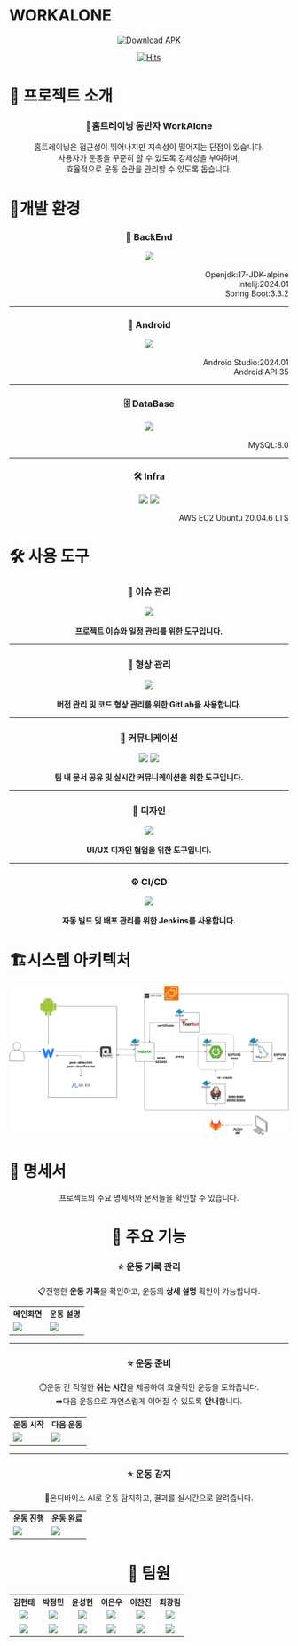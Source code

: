 # WORKALONE

<div align="center">

[![Download APK](https://img.shields.io/badge/Download-APK-brightgreen?style=for-the-badge&logo=android)](https://expo.dev/artifacts/eas/dUKgNAnoAm1Z8J4LCQ7sJe.apk)

[![Hits](https://hits.seeyoufarm.com/api/count/incr/badge.svg?url=https%3A%2F%2Fgithub.com%2Fyknlwca%2FWorkAlone&count_bg=%2379C83D&title_bg=%23555555&icon=&icon_color=%23E7E7E7&title=Visited&edge_flat=false)](https://hits.seeyoufarm.com)

</div>

# 📖 프로젝트 소개

<div align="center">

### **💪홈트레이닝 동반자 WorkAlone**

홈트레이닝은 접근성이 뛰어나지만 지속성이 떨어지는 단점이 있습니다.
<br>
사용자가 운동을 꾸준히 할 수 있도록 강제성을 부여하며,
<br> 효율적으로 운동 습관을 관리할 수 있도록 돕습니다. </div>

# 📖개발 환경

<div align="center">

### 🔧 BackEnd

<p>
  <img src="https://img.shields.io/badge/intellij-2C2255.svg?&style=for-the-badge&logo=intellijidea&logoColor=white"/>
  <br> 
  </p>
  <div align="right">
  Openjdk:17-JDK-alpine<br>
  Intelij:2024.01<br>
Spring Boot:3.3.2
    </div>

---

### 🎨 Android

<p>
  <img src="https://img.shields.io/badge/android%20studio-3DDC84.svg?&style=for-the-badge&logo=androidstudio&logoColor=white"/>
<div align="right">
Android Studio:2024.01<br>
Android API:35<br>
</div>
</p>

---

### 🗄️ DataBase

<p>
  <img src="https://img.shields.io/badge/mysql-4479A1.svg?&style=for-the-badge&logo=mysql&logoColor=white"/>
  <div align="right">
  MySQL:8.0
  
  </div>
</p>

---

### 🛠 Infra

<p>
  <img src="https://img.shields.io/badge/ec2-FF9900.svg?&style=for-the-badge&logo=amazonec2&logoColor=white"/>
  <img src="https://img.shields.io/badge/docker-2496ED.svg?&style=for-the-badge&logo=docker&logoColor=white"/>
    <div align="right">
  AWS EC2 Ubuntu 20.04.6 LTS
  </div>
</p>

</div>

# 🛠️ 사용 도구

<div align="center">

### 📝 이슈 관리

<img src="https://img.shields.io/badge/Jira-0052CC?style=flat-square&logo=Jira&logoColor=white" />

**프로젝트 이슈와 일정 관리를 위한 도구입니다.**

---

### 💾 형상 관리

<img src="https://img.shields.io/badge/GitLab-FC6D26?style=flat-square&logo=GitLab&logoColor=white" />

**버전 관리 및 코드 형상 관리를 위한 GitLab을 사용합니다.**

---

### 💬 커뮤니케이션

<img src="https://img.shields.io/badge/Notion-000000?style=flat-square&logo=Notion&logoColor=white" />  
<img src="https://img.shields.io/badge/Mattermost-0058CC?style=flat-square&logo=Mattermost&logoColor=white" />

**팀 내 문서 공유 및 실시간 커뮤니케이션을 위한 도구입니다.**

---

### 🎨 디자인

<img src="https://img.shields.io/badge/Figma-F24E1E?style=flat-square&logo=Figma&logoColor=white" />

**UI/UX 디자인 협업을 위한 도구입니다.**

---

### ⚙️ CI/CD

<img src="https://img.shields.io/badge/Jenkins-FC6D26?style=flat-square&logo=jenkins&logoColor=white" />

**자동 빌드 및 배포 관리를 위한 Jenkins를 사용합니다.**

</div>

# 🏗️시스템 아키텍처

<img src="upload/systemArchitecture.drawio.png"/>

# 📄 명세서

<div align="center">

프로젝트의 주요 명세서와 문서들을 확인할 수 있습니다.

<!--
### 📋 요구 사항 명세서

[🔗 요구 사항 명세서 보기](https://docs.google.com/spreadsheets/d/1vXI50DEy7T1m6U_-cBndaAqHpatty2hZtrPbOcFo_eY/edit?gid=0#gid=0)
프로젝트에서 요구하는 기능 및 요구 사항들을 정리한 문서입니다.

---

### 🖼️ 와이어 프레임

[🔗 와이어 프레임 보기](https://www.figma.com/design/GHScAyjAlD6kMdfoWoZRvL/Untitled?node-id=0-1&m=dev&t=Q4ZNNhtFrOs5a9L4-1)
서비스 화면의 UI 설계를 확인할 수 있는 와이어 프레임입니다.

---

### 🗂️ ERD Diagram

[🔗 ERD Diagram 보기](https://www.erdcloud.com/d/KEihe68iHdjzxxxBh)
데이터베이스의 구조를 시각적으로 표현한 ERD 다이어그램입니다.

---

### 📑 API 명세서

[🔗 API 명세서 보기](https://docs.google.com/spreadsheets/d/1vXI50DEy7T1m6U_-cBndaAqHpatty2hZtrPbOcFo_eY/edit?gid=1657403701#gid=1657403701)
프로젝트에서 사용되는 API의 기능과 상세 내용을 기록한 명세서입니다.

</div> -->

# 🌟 주요 기능

<div align="center">

### ⭐️ 운동 기록 관리

📋진행한 **운동 기록**을 확인하고, 운동의 **상세 설명** 확인이 가능합니다.

<table align="center">
  <tr>
    <td align="center"><strong>메인화면</strong></td>
    <td align="center"><strong>운동 설명</strong></td>
  </tr>
  <tr>
    <td><img width="330" src="upload/mainscreen.gif"/></td>
    <td><img width="330" src="upload/exercise_ex.gif"/></td>
  </tr>
</table>

---

### ⭐️ 운동 준비

⏱️운동 간 적절한 **쉬는 시간**을 제공하여 효율적인 운동을 도와줍니다.
<br>
➡️다음 운동으로 자연스럽게 이어질 수 있도록 **안내**합니다.

<table align="center">
  <tr>
    <td align="center"><strong>운동 시작</strong></td>
    <td align="center"><strong>다음 운동</strong></td>
  </tr>
  <tr>
    <td><img width="330" src="upload/exercise_st.gif"/></td>
    <td><img width="330" src="upload/exercise_nx.gif"/></td>
  </tr>
</table>

---

### ⭐️ 운동 감지

💪온디바이스 AI로 운동 탐지하고, 결과를 실시간으로 알려줍니다.

<table align="center">
  <tr>
    <td align="center"><strong>운동 진행</strong></td>
    <td align="center"><strong>운동 완료</strong></td>
  </tr>
  <tr>
    <td><img width="330" src="upload/exercise_dur.gif"/></td>
    <td><img width="330" src="upload/result.gif"/></td>
  </tr>
</table>

</div>

# 👥 팀원

<table>
  <tr>
    <th align="center">김현태</th>
    <th align="center">박정민</th>
    <th align="center">윤성현</th>
    <th align="center">이은우</th>
    <th align="center">이찬진</th>
    <th align="center">최광림</th>
  </tr>
  <tr>
    <td align="center"><img src="upload/3.png" /></td>
    <td align="center"><img src="upload/4.png" /></td>
    <td align="center"><img src="upload/b.png" /></td>
    <td align="center"><img src="upload/2.png" /></td>
    <td align="center"><img src="upload/1.png" /></td>
    <td align="center"><img src="upload/a.png" /></td>
  </tr>
  <tr>
    <td align="center">
      <a href="mailto:kht19684@gmail.com">
        <img src="https://img.shields.io/badge/Gmail-d14836?style=flat-square&logo=Gmail&logoColor=white" />
      </a>
    </td>
    <td align="center">
      <a href="mailto:kht19684@gmail.com">
        <img src="https://img.shields.io/badge/Gmail-d14836?style=flat-square&logo=Gmail&logoColor=white" />
      </a>
    </td>
    <td align="center">
      <a href="mailto:kht19684@gmail.com">
        <img src="https://img.shields.io/badge/Gmail-d14836?style=flat-square&logo=Gmail&logoColor=white" />
      </a>
    </td>
    <td align="center">
      <a href="mailto:dlckswls111@gmail.com">
        <img src="https://img.shields.io/badge/Gmail-d14836?style=flat-square&logo=Gmail&logoColor=white" />
      </a>
    </td>
    <td align="center">
      <a href="mailto:dlckswls111@gmail.com">
        <img src="https://img.shields.io/badge/Gmail-d14836?style=flat-square&logo=Gmail&logoColor=white" />
      </a>
    </td>
    <td align="center">
      <a href="mailto:choikl3115@naver.com">
        <img src="https://img.shields.io/badge/Naver-03C75A?style=flat-square&logo=Naver&logoColor=white" />
      </a>
    </td>
  </tr>
</table>
